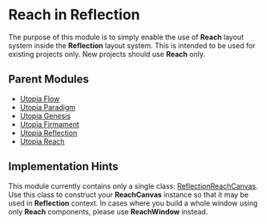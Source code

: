 # Reach in Reflection
The purpose of this module is to simply enable the use of **Reach** layout system inside the **Reflection** layout system. 
This is intended to be used for existing projects only. New projects should use **Reach** only.

## Parent Modules
- [Utopia Flow](https://github.com/Mikkomario/Utopia-Scala/tree/master/Flow)
- [Utopia Paradigm](https://github.com/Mikkomario/Utopia-Scala/tree/master/Paradigm)
- [Utopia Genesis](https://github.com/Mikkomario/Utopia-Scala/tree/master/Genesis)
- [Utopia Firmament](https://github.com/Mikkomario/Utopia-Scala/tree/master/Firmament)
- [Utopia Reflection](https://github.com/Mikkomario/Utopia-Scala/tree/master/Reflection)
- [Utopia Reach](https://github.com/Mikkomario/Utopia-Scala/tree/master/Reach)

## Implementation Hints
This module currently contains only a single class: 
[ReflectionReachCanvas](https://github.com/Mikkomario/Utopia-Scala/blob/master/Reach-in-Reflection/src/utopia/reflection/reach/ReflectionReachCanvas.scala). 
Use this class to construct your **ReachCanvas** instance so that it may be used in **Reflection** context. 
In cases where you build a whole window using only **Reach** components, please use **ReachWindow** instead.
